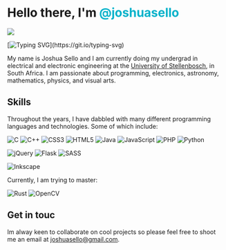 # Hello there, I'm <span style="color:#00B2CA">@joshuasello</span>

![](https://komarev.com/ghpvc/?username=joshuasello)

[![Typing SVG](https://readme-typing-svg.herokuapp.com?font=Montserrat&color=%2336BCF7&lines=Friends+call+me+Sellotape;Software+and+Hardware+%22Enginee%22;Want+to+collaborate%3F+Say+no+more.)](https://git.io/typing-svg)

My name is Joshua Sello and I am currently doing my undergrad in electrical and electronic engineering at the [University of Stellenbosch](https://www.sun.ac.za/english), in South Africa. I am passionate about programming, electronics, astronomy, mathematics, physics, and visual arts.

## Skills

Throughout the years, I have dabbled with many different programming languages and technologies. Some of which include:

![C](https://img.shields.io/badge/c-%2300599C.svg?style=for-the-badge&logo=c&logoColor=white)
![C++](https://img.shields.io/badge/c++-%2300599C.svg?style=for-the-badge&logo=c%2B%2B&logoColor=white)
![CSS3](https://img.shields.io/badge/css3-%231572B6.svg?style=for-the-badge&logo=css3&logoColor=white)
![HTML5](https://img.shields.io/badge/html5-%23E34F26.svg?style=for-the-badge&logo=html5&logoColor=white)
![Java](https://img.shields.io/badge/java-%23ED8B00.svg?style=for-the-badge&logo=java&logoColor=white)
![JavaScript](https://img.shields.io/badge/javascript-%23323330.svg?style=for-the-badge&logo=javascript&logoColor=%23F7DF1E)
![PHP](https://img.shields.io/badge/php-%23777BB4.svg?style=for-the-badge&logo=php&logoColor=white)
![Python](https://img.shields.io/badge/python-3670A0?style=for-the-badge&logo=python&logoColor=ffdd54)

![jQuery](https://img.shields.io/badge/jquery-%230769AD.svg?style=for-the-badge&logo=jquery&logoColor=white)
![Flask](https://img.shields.io/badge/flask-%23000.svg?style=for-the-badge&logo=flask&logoColor=white)
![SASS](https://img.shields.io/badge/SASS-hotpink.svg?style=for-the-badge&logo=SASS&logoColor=white)

![Inkscape](https://img.shields.io/badge/Inkscape-e0e0e0?style=for-the-badge&logo=inkscape&logoColor=080A13)

Currently, I am trying to master:

![Rust](https://img.shields.io/badge/rust-%23000000.svg?style=for-the-badge&logo=rust&logoColor=white)
![OpenCV](https://img.shields.io/badge/opencv-%23white.svg?style=for-the-badge&logo=opencv&logoColor=white)

## Get in touc

Im alway keen to collaborate on cool projects so please feel free to shoot me an email at [joshuasello@gmail.com](mailto:joshuasello@gmail.com).